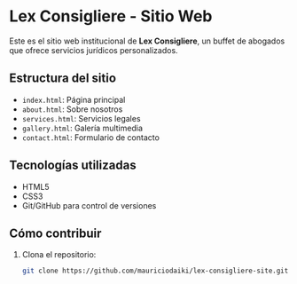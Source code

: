 # Lex Consigliere - Sitio Web

Este es el sitio web institucional de **Lex Consigliere**, un buffet de abogados que ofrece servicios jurídicos personalizados.

## Estructura del sitio

- `index.html`: Página principal
- `about.html`: Sobre nosotros
- `services.html`: Servicios legales
- `gallery.html`: Galería multimedia
- `contact.html`: Formulario de contacto

## Tecnologías utilizadas

- HTML5
- CSS3
- Git/GitHub para control de versiones

## Cómo contribuir

1. Clona el repositorio:
   ```bash
   git clone https://github.com/mauriciodaiki/lex-consigliere-site.git
